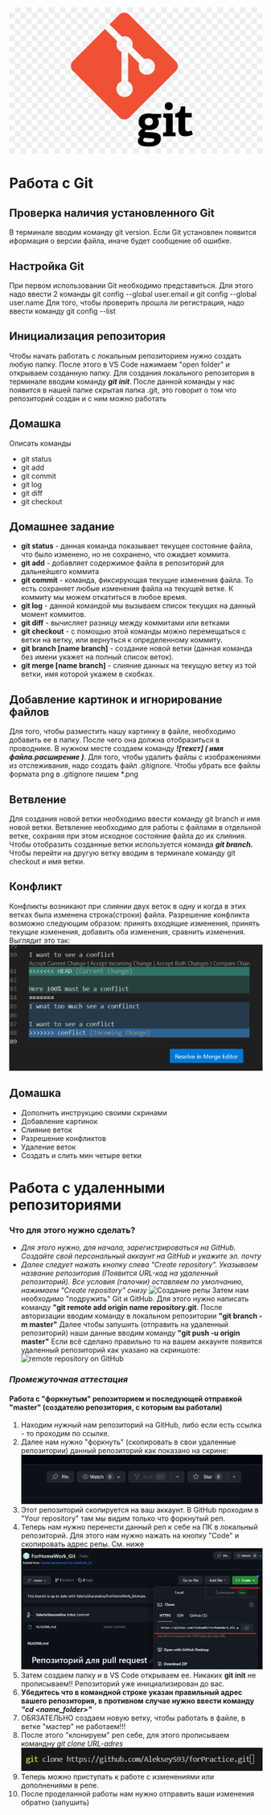 ![тут должен быть логотип](gitlogo.jpg)
# Работа с Git
## Проверка наличия установленного Git

В терминале вводим команду git version. Если Git установлен появится иформация о версии файла, иначе будет сообщение об ошибке.

## Настройка Git
При первом использовании Git необходимо представиться. Для этого надо ввести 2 команды git config --global user.email и git config --global user.name
Для того, чтобы проверить прошла ли регистрация, надо ввести команду git config --list
## Инициализация репозитория
Чтобы начать работать с локальным репозиторием нужно создать любую папку. После этого в VS Сode нажимаем "open folder" и открываем созданную папку.
Для создания локального репозитория в терминале вводим команду *__git init__*. 
После данной команды у нас появится в нашей папке скрытая папка .git, это говорит о том что репозиторий создан и с ним можно работать

## Домашка
Описать команды
* git status
* git add
* git commit
* git log
* git diff
* git checkout

## Домашнее задание

* __git status__ - данная команда показывает текущее состояние файла, что было изменено, но не сохранено, что ожидает коммита.
* __git add__ - добавляет содержимое файла в репозиторий для дальнейшего коммита
* __git commit__ - команда, фиксирующая текущие изменения файла. То есть сохраняет любые изменения файла на текущей ветке. К коммиту мы можем откатиться в любое время.
* __git log__ - данной командой мы вызываем список текущих на данный момент коммитов.
* __git diff__ - вычисляет разницу между коммитами или ветками
* __git checkout__ - c помощью этой команды можно перемещаться с ветки на ветку, или вернуться к определенному коммиту.
* __git branch [name branch]__ - создание новой ветки (данная команда без имени укажет на полный список веток).
* __git merge [name branch]__ - слияние данных на текущую ветку из той ветки, имя которой укажем в скобках. 



## Добавление картинок и игнорирование файлов
Для того, чтобы разместить нашу картинку в файле, необходимо добавить ее в папку. После чего она должна отобразиться в проводнике. В нужном месте создаем команду __*![текст] ( имя файла.расширение )*__.
Для того, чтобы удалить файлы с изображениями из отслеживания, надо создать файл .gitignore.
Чтобы убрать все файлы формата png в .gitignore пишем *.png

## Ветвление
Для создания новой ветки необходимо ввести команду git branch и имя новой ветки. Ветвление необходимо для работы с файлами в отдельной ветке, сохраняя при этом исходное состояние файла до их слияния. Чтобы отобразить созданные ветки используется команда __*git branch.*__ Чтобы перейти на другую ветку вводим в терминале команду git checkout и имя ветки.
## Конфликт
Конфликты возникают при слиянии двух веток в одну и когда в этих ветках была изменена строка(строки) файла. Разрешение конфликта возможно следующим образом: принять входящие изменения, принять текущие изменения, добавить оба изменения, сравнить изменения. Выглядит это так:
![conflict.jpg](conflict.png)
## Домашка 
* Дополнить инструкцию своими скринами 
* Добавление картинок
* Слияние веток
* Разрешение конфликтов
* Удаление веток
* Создать и слить мин четыре ветки

# Работа с удаленными репозиториями
### Что для этого нужно сделать?
* *Для этого нужно, для начала, зарегистрироваться на GitHub. Создайте свой персональный аккаунт на GitHub и укажите эл. почту*
* *Далее следует нажать кнопку слева "Create repository". Указываем название репозитория (Появится URL-код на удаленный репозиторий). Все условия (галочки) оставляем по умолчанию, нажимаем "Create repository" снизу*
![Создание репы](create_rep.png)
Затем нам необходимо "подружить" Git и GitHub. Для этого нужно написать команду **"git remote add origin name repository.git**. 
После авторизации вводим команду в локальном репозитории **"git branch -m master"**
Далее чтобы запушить (отправить на удаленный репозиторий) наши данные вводим команду **"git push -u origin master"**
Если всё сделано правильно то на вашем аккаунте появится удаленный репозиторий как указано на скриншоте:
![remote repository on GitHub](remote.png)

### __*Промежуточная аттестация*__
#### Работа с "форкнутым" репозиторием и последующей отправкой "master" (создателю репозитория, с которым вы работали)
1. Находим нужный нам репозиторий на GitHub, либо если есть ссылка - то проходим по ссылке.
2. Далее нам нужно "форкнуть" (скопировать в свои удаленные репозитории) данный репозиторий как показано на скрине:
![fork](fork.png)
3. Этот репозиторий скопируется на ваш аккаунт. В GitHub проходим в "Your repository" там мы видим только что форкнутый реп.
4. Теперь нам нужно перенести данный реп к себе на ПК в локальный репозиторий. Для этого нам нужно нажать на кнопку "Code"  и скопировать адрес репы. См. ниже
![Code](Code.png)
5. Затем создаем папку и в VS Code открываем ее. Никаких __git init__ не прописываем!! Репозиторий уже инициализирован до вас.
6. __Убедитесь что в командной строке указан правильный адрес вашего репозитория, в противном случае нужно ввести команду *"cd <name_folder>"*__ 
7. ОБЯЗАТЕЛЬНО создаем новую ветку, чтобы работать в файле, в ветке "мастер" не работаем!!!
8. После этого "клонируем" реп себе, для этого прописываем командну *git clone URL-adres*
![clone](clone.png)
9. Теперь можно приступать к работе с изменениями или дополнениями в репе.
10. После проделанной работы нам нужно отправить ваши изменения обратно (запушить)